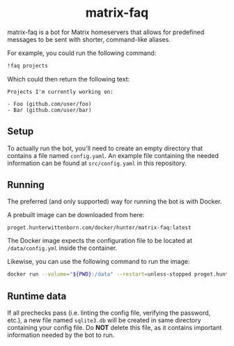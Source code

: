<h1 align="center">matrix-faq</h1>
matrix-faq is a bot for Matrix homeservers that allows for predefined messages to be sent with shorter, command-like aliases.

For example, you could run the following command:

```sh
!faq projects
```

Which could then return the following text:

```
Projects I'm currently working on:

- Foo (github.com/user/foo)
- Bar (github.com/user/bar)
```

## Setup
To actually run the bot, you'll need to create an empty directory that contains a file named `config.yaml`. An example file containing the needed information can be found at `src/config.yaml` in this repository.

## Running
The preferred (and only supported) way for running the bot is with Docker.

A prebuilt image can be downloaded from here:

```
proget.hunterwittenborn.com/docker/hunter/matrix-faq:latest
```

The Docker image expects the configuration file to be located at `/data/config.yml` inside the container.

Likewise, you can use the following command to run the image:

```sh
docker run --volume="${PWD}:/data" --restart=unless-stopped proget.hunterwittenborn.com/docker/hunter/matrix-faq:latest
```

## Runtime data
If all prechecks pass (i.e. linting the config file, verifying the password, etc.), a new file named `sqlite3.db` will be created in same directory containing your config file. Do **NOT** delete this file, as it contains important information needed by the bot to run.
